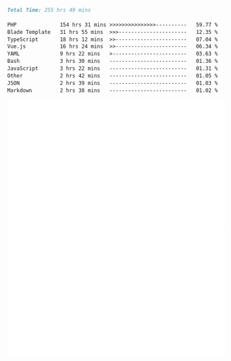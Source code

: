 <!--START_SECTION:waka-->

```markdown
Total Time: 255 hrs 49 mins

PHP              154 hrs 31 mins >>>>>>>>>>>>>>>----------   59.77 %
Blade Template   31 hrs 55 mins  >>>----------------------   12.35 %
TypeScript       18 hrs 12 mins  >>-----------------------   07.04 %
Vue.js           16 hrs 24 mins  >>-----------------------   06.34 %
YAML             9 hrs 22 mins   >------------------------   03.63 %
Bash             3 hrs 30 mins   -------------------------   01.36 %
JavaScript       3 hrs 22 mins   -------------------------   01.31 %
Other            2 hrs 42 mins   -------------------------   01.05 %
JSON             2 hrs 39 mins   -------------------------   01.03 %
Markdown         2 hrs 38 mins   -------------------------   01.02 %
```

<!--END_SECTION:waka-->
<p align="center">
    <img src="https://raw.githubusercontent.com/rjp2525/rjp2525/output/generated/overview.svg">
    <img src="https://raw.githubusercontent.com/rjp2525/rjp2525/output/generated/languages.svg">
</p>
